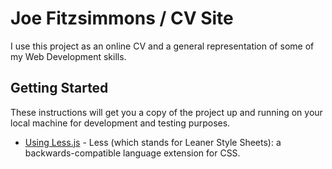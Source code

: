 # Joe Fitzsimmons / CV Site

I use this project as an online CV and a general representation of some of my Web Development skills.

## Getting Started

These instructions will get you a copy of the project up and running on your local machine for development and testing purposes.

* [Using Less.js](http://lesscss.org/usage/) - Less (which stands for Leaner Style Sheets): a backwards-compatible language extension for CSS.